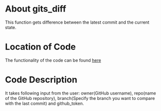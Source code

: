 # About gits_diff
This function gets difference between the latest commit and the current state.

# Location of Code
The functionality of the code can be found [here](https://github.com/psvkaushik/Group50_Proj2/blob/main/src/gits_diff.py)

# Code Description
It takes following input from the user: owner(GitHub username), repo(name of the GitHub repository), branch(Specify the branch you want to compare with the last commit) and 
github_token.

